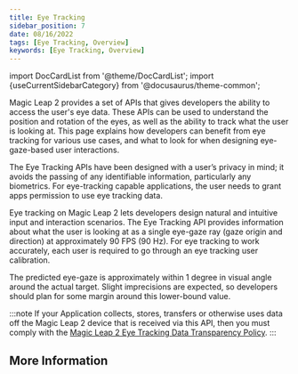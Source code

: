 ```yaml
---
title: Eye Tracking
sidebar_position: 7
date: 08/16/2022
tags: [Eye Tracking, Overview]
keywords: [Eye Tracking, Overview]
---
```


import DocCardList from '@theme/DocCardList';
import {useCurrentSidebarCategory} from '@docusaurus/theme-common';

Magic Leap 2 provides a set of APIs that gives developers the ability to access the user's eye data. These APIs can be used to understand the position and rotation of the eyes, as well as the ability to track what the user is looking at. This page explains how developers can benefit from eye tracking for various use cases, and what to look for when designing eye-gaze-based user interactions.

The Eye Tracking APIs have been designed with a user’s privacy in mind; it avoids the passing of any identifiable information, particularly any biometrics. For eye-tracking capable applications, the user needs to grant apps permission to use eye tracking data.

Eye tracking on Magic Leap 2 lets developers design natural and intuitive input and interaction scenarios. The Eye Tracking API provides information about what the user is looking at as a single eye-gaze ray (gaze origin and direction) at approximately 90 FPS (90 Hz). For eye tracking to work accurately, each user is required to go through an eye tracking user calibration.

The predicted eye-gaze is approximately within 1 degree in visual angle around the actual target. Slight imprecisions are expected, so developers should plan for some margin around this lower-bound value.  

:::note
If your Application collects, stores, transfers or otherwise uses data off the Magic Leap 2 device that is received via this API, then you must comply with the [Magic Leap 2 Eye Tracking Data Transparency Policy](https://www.magicleap.com/eye-tracking).
:::


## More Information

<DocCardList items={useCurrentSidebarCategory().items}/>

